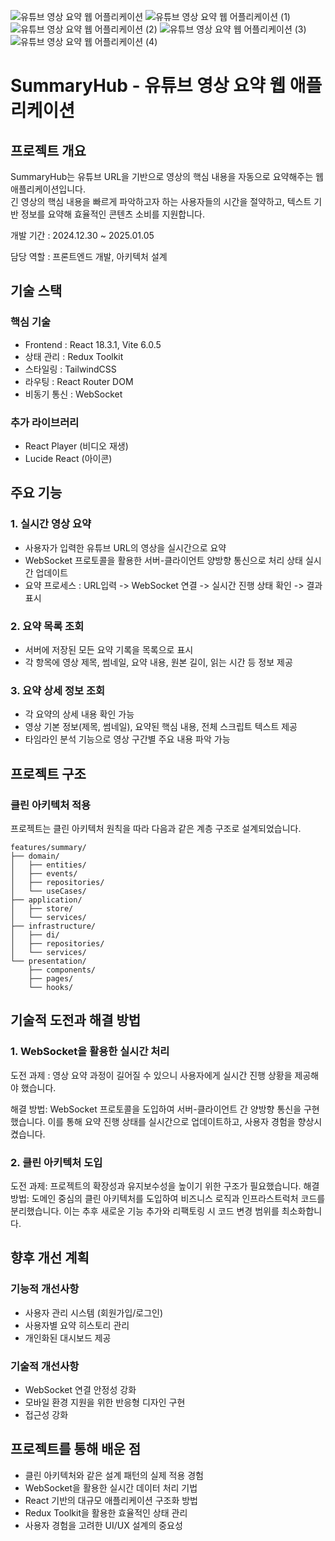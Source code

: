 ![유튜브 영상 요약 웹 어플리케이션](https://github.com/user-attachments/assets/723fa306-58bb-4d51-8596-59584953903e)
![유튜브 영상 요약 웹 어플리케이션 (1)](https://github.com/user-attachments/assets/d4d78b70-20b0-48ec-ab39-f526961d17f7)
![유튜브 영상 요약 웹 어플리케이션 (2)](https://github.com/user-attachments/assets/5afc0e75-07b0-42e1-be18-c08f84e0a68b)
![유튜브 영상 요약 웹 어플리케이션 (3)](https://github.com/user-attachments/assets/07696dd9-3c0e-47bb-a78b-7d1e56e502e9)
![유튜브 영상 요약 웹 어플리케이션 (4)](https://github.com/user-attachments/assets/2914b5de-2511-42e4-bb55-2cb0ca821a92)



# SummaryHub - 유튜브 영상 요약 웹 애플리케이션

## 프로젝트 개요
SummaryHub는 유튜브 URL을 기반으로 영상의 핵심 내용을 자동으로 요약해주는 웹 애플리케이션입니다.   
긴 영상의 핵심 내용을 빠르게 파악하고자 하는 사용자들의 시간을 절약하고, 텍스트 기반 정보를 요약해 효율적인 콘텐츠 소비를 지원합니다.

개발 기간 : 2024.12.30 ~ 2025.01.05 

담당 역할 : 프론트엔드 개발, 아키텍처 설계

## 기술 스택
### 핵심 기술
- Frontend : React 18.3.1, Vite 6.0.5
- 상태 관리 : Redux Toolkit
- 스타일링 : TailwindCSS
- 라우팅 : React Router DOM
- 비동기 통신 : WebSocket

### 추가 라이브러리
- React Player (비디오 재생)
- Lucide React (아이콘)

## 주요 기능
### 1. 실시간 영상 요약
- 사용자가 입력한 유튜브 URL의 영상을 실시간으로 요약
- WebSocket 프로토콜을 활용한 서버-클라이언트 양방향 통신으로 처리 상태 실시간 업데이트
- 요약 프로세스 : URL입력 -> WebSocket 연결 -> 실시간 진행 상태 확인 -> 결과 표시

### 2. 요약 목록 조회
- 서버에 저장된 모든 요약 기록을 목록으로 표시
- 각 항목에 영상 제목, 썸네일, 요약 내용, 원본 길이, 읽는 시간 등 정보 제공

### 3. 요약 상세 정보 조회
- 각 요약의 상세 내용 확인 가능
- 영상 기본 정보(제목, 썸네일), 요약된 핵심 내용, 전체 스크립트 텍스트 제공
- 타임라인 분석 기능으로 영상 구간별 주요 내용 파악 가능

## 프로젝트 구조
### 클린 아키텍처 적용
프로젝트는 클린 아키텍처 원칙을 따라 다음과 같은 계층 구조로 설계되었습니다.

```
features/summary/
├── domain/
│   ├── entities/
│   ├── events/
│   ├── repositories/
│   └── useCases/
├── application/
│   ├── store/
│   └── services/
├── infrastructure/
│   ├── di/
│   ├── repositories/
│   └── services/
└── presentation/
    ├── components/
    ├── pages/
    └── hooks/
```
## 기술적 도전과 해결 방법
### 1. WebSocket을 활용한 실시간 처리
도전 과제 : 영상 요약 과정이 길어질 수 있으니 사용자에게 실시간 진행 상황을 제공해야 했습니다.

해결 방법: WebSocket 프로토콜을 도입하여 서버-클라이언트 간 양방향 통신을 구현했습니다. 이를 통해 요약 진행 상태를 실시간으로 업데이트하고, 사용자 경험을 향상시켰습니다.

### 2. 클린 아키텍처 도입
도전 과제: 프로젝트의 확장성과 유지보수성을 높이기 위한 구조가 필요했습니다.
해결 방법: 도메인 중심의 클린 아키텍처를 도입하여 비즈니스 로직과 인프라스트럭처 코드를 분리했습니다. 이는 추후 새로운 기능 추가와 리팩토링 시 코드 변경 범위를 최소화합니다.

## 향후 개선 계획
### 기능적 개선사항
- 사용자 관리 시스템 (회원가입/로그인)
- 사용자별 요약 히스토리 관리
- 개인화된 대시보드 제공

### 기술적 개선사항
- WebSocket 연결 안정성 강화
- 모바일 환경 지원을 위한 반응형 디자인 구현
- 접근성 강화

## 프로젝트를 통해 배운 점
- 클린 아키텍처와 같은 설계 패턴의 실제 적용 경험
- WebSocket을 활용한 실시간 데이터 처리 기법
- React 기반의 대규모 애플리케이션 구조화 방법
- Redux Toolkit을 활용한 효율적인 상태 관리
- 사용자 경험을 고려한 UI/UX 설계의 중요성


